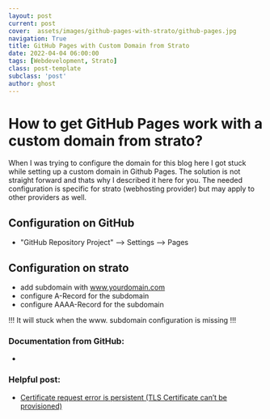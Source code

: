 ```yaml
---
layout: post
current: post
cover:  assets/images/github-pages-with-strato/github-pages.jpg
navigation: True
title: GitHub Pages with Custom Domain from Strato
date: 2022-04-04 06:00:00
tags: [Webdevelopment, Strato]
class: post-template
subclass: 'post'
author: ghost
---
```


# How to get GitHub Pages work with a custom domain from strato?

When I was trying to configure the domain for this blog here I got stuck while setting up a custom domain in Github Pages. The solution is not straight forward and thats why I described it here for you. The needed configuration is specific for strato (webhosting provider) but may apply to other providers as well.

## Configuration on GitHub
- "GitHub Repository Project" --> Settings --> Pages

## Configuration on strato
- add subdomain with www.yourdomain.com
- configure A-Record for the subdomain
- configure AAAA-Record for the subdomain

!!! It will stuck when the www. subdomain configuration is missing !!!


### Documentation from GitHub:
-  

### Helpful post:
- [Certificate request error is persistent (TLS Certificate can’t be provisioned)](https://github.community/t/certificate-request-error-is-persistent-tls-certificate-cant-be-provisioned/11008/16)
